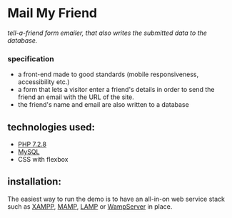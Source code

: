 # Mail My Friend

*tell-a-friend form emailer, that also writes the submitted data to the database.*

### specification
- a front-end made to good standards (mobile responsiveness, accessibility etc.)
- a form that lets a visitor enter a friend's details in order to send the friend an email with the URL of the site.
- the friend's name and email are also written to a database

## technologies used:

- [PHP 7.2.8](http://php.net/)
- [MySQL](https://www.mysql.com/)
- CSS with flexbox

## installation:

The easiest way to run the demo is to have an all-in-on web service stack such as [XAMPP](https://www.apachefriends.org/index.html), [MAMP](https://www.mamp.info/en/), [LAMP](https://en.wikipedia.org/wiki/LAMP_(software_bundle)) or [WampServer](http://www.wampserver.com/en/) in place.